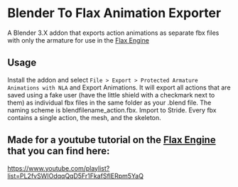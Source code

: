 # Blender To Flax Animation Exporter
A Blender 3.X addon that exports action animations as separate fbx files with only the armature for use in the [Flax Engine](https://flaxengine.com/)

## Usage
Install the addon and select ``File > Export > Protected Armature Animations with NLA`` and Export Animations. It will export all actions that are saved using a fake user (have the little shield with a checkmark next to them) as individual fbx files in the same folder as your .blend file. The naming scheme is blendfilename_action.fbx. Import to Stride. Every fbx contains a single action, the mesh, and the skeleton.

## Made for a youtube tutorial on the [Flax Engine](https://flaxengine.com/) that you can find here:
https://www.youtube.com/playlist?list=PL2fvSWIOdqqQqD5Fr1FkafSflERpm5YaQ
